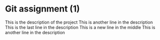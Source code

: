 # Git assignment (1)
This is the description of the project
This is another line in the description
This is the last line in the description
This is a new line in the middle
This is another line in the description
